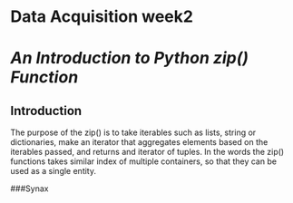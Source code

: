 # Data Acquisition week2

# *An Introduction to Python zip() Function*


## Introduction

The purpose of the zip() is to take iterables such as lists, string or dictionaries, make an iterator 
that aggregates elements based on the iterables passed, and returns and iterator of tuples. In the words 
the zip() functions takes similar index of multiple containers, so that they can be used as a single entity.

###Synax
 
 


